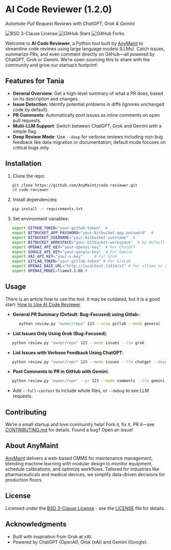 # AI Code Reviewer (1.2.0)
*Automate Pull Request Reviews with ChatGPT, Grok & Gemini*

![BSD 3-Clause License](https://img.shields.io/badge/License-BSD%203--Clause-blue.svg)
![GitHub Stars](https://img.shields.io/github/stars/AnyMaint/code-reviewer?style=social)
![GitHub Forks](https://img.shields.io/github/forks/AnyMaint/code-reviewer?style=social)

Welcome to **AI Code Reviewer**, a Python tool built by [AnyMaint](https://anymaint.com) to streamline code reviews using large language models (LLMs). Catch issues, summarize PRs, and even comment directly on GitHub—all powered by ChatGPT, Grok or Gemini. We’re open-sourcing this to share with the community and grow our startup’s footprint!

## Features for Tania
- **General Overview**: Get a high-level summary of what a PR does, based on its description and changes.
- **Issue Detection**: Identify potential problems in diffs (ignores unchanged code by default).
- **PR Comments**: Automatically post issues as inline comments on open pull requests.
- **Multi-LLM Support**: Switch between ChatGPT, Grok and Gemini with a simple flag.
- **Deep Review Mode**: Use `--deep` for verbose reviews including non-bug feedback like data migration or documentation; default mode focuses on critical bugs only.

## Installation
1. Clone the repo:
```bash
   git clone https://github.com/AnyMaint/code-reviewer.git
   cd code-reviewer
```
2. Install dependencies:
```bash
   pip install -r requirements.txt
```
3. Set environment variables:
```bash
   export GITHUB_TOKEN="your-github-token"  # 
   export BITBUCKET_APP_PASSWORD="your-bitbucket-app-password"  # 
   export BITBUCKET_USERNAME="your-bitbucket-username"  # 
   export BITBUCKET_WORKSPACE="your-bitbucket-workspace"  # by default username will reused
   export OPENAI_API_KEY="your-openai-key"  # For ChatGPT
   export GOOGLE_API_KEY="your-google-key"  # For Gemini
   export XAI_API_KEY="your-x-key"     # For Grok
   export GITLAB_TOKEN="your-gitlab-token" # For GitLab
   export OPENAI_BASE_URL="http://localhost:11434/v1" # For ollama or self-managged instance of OpenAI-compatible LLM.
   export OPENAI_MODEL=llama3.1:8b #
```
## Usage

There is an article how to use the tool. 
It may be outdated, but it is a good start: [How to Use AI Code Reviewer](https://medium.com/itnext/ai-code-reviewer-automate-your-code-reviews-137bfaa20e8b)
- **General PR Summary (Default: Bug-Focused) using Gitlab:**:
```bash
      python review.py "owner/repo" 123 --vcsp gitlab --mode general
```
- **List Issues Only Using Grok (Bug-Focused)**:
```bash
   python review.py "owner/repo" 123 --mode issues --llm grok
```
- **List Issues with Verbose Feedback Using ChatGPT**:
```bash
   python review.py "owner/repo" 123 --mode issues --llm chatgpt --deep
```

- **Post Comments to PR in GitHub with Gemini**:
```bash
   python review.py "owner/repo" --pr 123 --mode comments --llm gemini
```
- Add `--full-context` to include whole files, or `--debug` to see LLM requests.

## Contributing
We’re a small startup and love community help! Fork it, fix it, PR it—see [CONTRIBUTING.md](CONTRIBUTING.md) for details. Found a bug? Open an issue!

## About AnyMaint
[AnyMaint](https://anymaint.com) delivers a web-based CMMS for maintenance management, blending machine learning with modular design to monitor equipment, schedule calibrations, and optimize workflows. Tailored for industries like pharmaceuticals and medical devices, we simplify data-driven decisions for production floors.

## License
Licensed under the [BSD 3-Clause License](LICENSE) - see the [LICENSE](LICENSE) file for details.

## Acknowledgments
- Built with inspiration from Grok at xAI.
- Powered by ChatGPT (OpenAI), Grok (xAI) and Gemini (Google).

